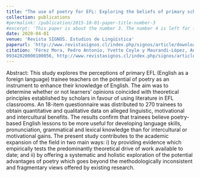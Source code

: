 ```yaml
---
title: "The use of poetry for EFL: Exploring the beliefs of primary school trainees"
collection: publications
#permalink: /publication/2015-10-01-paper-title-number-3
#excerpt: 'This paper is about the number 3. The number 4 is left for future work.'
date: 2020-04-01
venue: 'Revista SIGNOS. Estudios de Lingüística'
paperurl: 'http://www.revistasignos.cl/index.php/signos/article/download/109/170'
citation: 'Férez Mora, Pedro Antonio, Yvette Coyle y Maurandi-López, Antonio, The use of poetry for EFL: Exploring the beliefsof primary school trainee, <i>Revista SIGNOS. Estudios de Lingüística</i> 2020. 53(102) 56-79. DOI: 10.4067/S0718-
09342020000100056, http://www.revistasignos.cl/index.php/signos/article/view/1'
---
```


Abstract: This study explores the perceptions of primary EFL (English as a foreign language)
trainee teachers on the potential of poetry as an instrument to enhance their knowledge
of English. The aim was to determine whether or not learners’ opinions coincided with
theoretical principles established by scholars in favour of using literature in EFL
classrooms. An 18-item questionnaire was distributed to 270 trainees to obtain
quantitative and qualitative data on alleged linguistic, motivational and intercultural
benefits. The results confirm that trainees believe poetry-based English lessons to be
more useful for developing language skills, pronunciation, grammatical and lexical
knowledge than for intercultural or motivational gains. The present study contributes to
the academic expansion of the field in two main ways: i) by providing evidence which
empirically tests the predominantly theoretical drive of work available to date; and ii) by
offering a systematic and holistic exploration of the potential advantages of poetry
which goes beyond the methodologically inconsistent and fragmentary views offered by
existing research.
